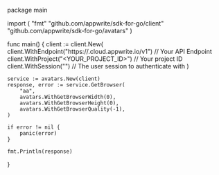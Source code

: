 package main

import (
    "fmt"
    "github.com/appwrite/sdk-for-go/client"
    "github.com/appwrite/sdk-for-go/avatars"
)

func main() {
    client := client.New(
        client.WithEndpoint("https://<REGION>.cloud.appwrite.io/v1") // Your API Endpoint
        client.WithProject("<YOUR_PROJECT_ID>") // Your project ID
        client.WithSession("") // The user session to authenticate with
    )

    service := avatars.New(client)
    response, error := service.GetBrowser(
        "aa",
        avatars.WithGetBrowserWidth(0),
        avatars.WithGetBrowserHeight(0),
        avatars.WithGetBrowserQuality(-1),
    )

    if error != nil {
        panic(error)
    }

    fmt.Println(response)
}
